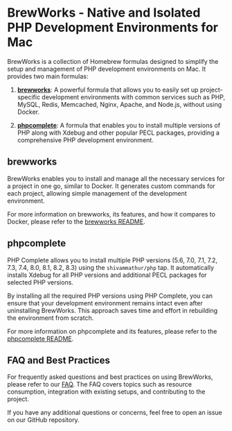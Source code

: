 # BrewWorks - Native and Isolated PHP Development Environments for Mac

BrewWorks is a collection of Homebrew formulas designed to simplify the setup and management of PHP development environments on Mac. It provides two main formulas:

1. **[brewworks](brewworks.rb)**: A powerful formula that allows you to easily set up project-specific development environments with common services such as PHP, MySQL, Redis, Memcached, Nginx, Apache, and Node.js, without using Docker.

2. **[phpcomplete](phpcomplete.rb)**: A formula that enables you to install multiple versions of PHP along with Xdebug and other popular PECL packages, providing a comprehensive PHP development environment.

## brewworks

BrewWorks enables you to install and manage all the necessary services for a project in one go, similar to Docker. It generates custom commands for each project, allowing simple management of the development environment.

For more information on brewworks, its features, and how it compares to Docker, please refer to the [brewworks README](brewworks.rb).

## phpcomplete

PHP Complete allows you to install multiple PHP versions (5.6, 7.0, 7.1, 7.2, 7.3, 7.4, 8.0, 8.1, 8.2, 8.3) using the `shivammathur/php` tap. It automatically installs Xdebug for all PHP versions and additional PECL packages for selected PHP versions.

By installing all the required PHP versions using PHP Complete, you can ensure that your development environment remains intact even after uninstalling BrewWorks. This approach saves time and effort in rebuilding the environment from scratch.

For more information on phpcomplete and its features, please refer to the [phpcomplete README](phpcomplete.rb).

## FAQ and Best Practices

For frequently asked questions and best practices on using BrewWorks, please refer to our [FAQ](FAQ.md). The FAQ covers topics such as resource consumption, integration with existing setups, and contributing to the project.

If you have any additional questions or concerns, feel free to open an issue on our GitHub repository.